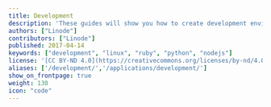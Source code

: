 ```yaml
---
title: Development
description: 'These guides will show you how to create development environments for different technologies, and how to host the projects you create.'
authors: ["Linode"]
contributors: ["Linode"]
published: 2017-04-14
keywords: ["development", "linux", "ruby", "python", "nodejs"]
license: '[CC BY-ND 4.0](https://creativecommons.org/licenses/by-nd/4.0)'
aliases: ['/development/','/applications/development/']
show_on_frontpage: true
weight: 130
icon: "code"
---
```

